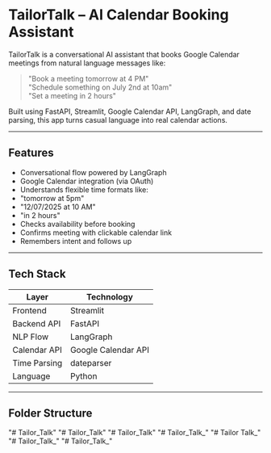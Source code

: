 #  TailorTalk – AI Calendar Booking Assistant

TailorTalk is a conversational AI assistant that books Google Calendar meetings from natural language messages like:

> "Book a meeting tomorrow at 4 PM"  
> "Schedule something on July 2nd at 10am"  
> "Set a meeting in 2 hours"

Built using FastAPI, Streamlit, Google Calendar API, LangGraph, and date parsing, this app turns casual language into real calendar actions.

---

##  Features

-  Conversational flow powered by LangGraph
- Google Calendar integration (via OAuth)
-  Understands flexible time formats like:
  - "tomorrow at 5pm"
  - "12/07/2025 at 10 AM"
  - "in 2 hours"
-  Checks availability before booking
-  Confirms meeting with clickable calendar link
-  Remembers intent and follows up

---

##  Tech Stack

| Layer        | Technology          |
|--------------|---------------------|
| Frontend     | Streamlit           |
| Backend API  | FastAPI             |
| NLP Flow     | LangGraph           |
| Calendar API | Google Calendar API |
| Time Parsing | dateparser          |
| Language     | Python              |

---

##  Folder Structure

"# Tailor_Talk" 
"# Tailor_Talk" 
"# Tailor_Talk" 
"# Tailor_Talk_" 
"# Tailor Talk_" 
"# Tailor_Talk_" 
"# Tailor_Talk_" 
